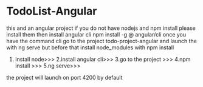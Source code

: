 # TodoList-Angular



this and an angular project if you do not have nodejs and npm install please install them then install angular cli npm install -g @ angular/cli once you have the command cli go to the project todo-project-angular and launch the with ng serve but before that install node_modules with npm install


1. install node>>>
2.install angular cli>>> 
3.go to the project >>>
4.npm install >>>
5.ng serve>>>



the project will launch on port 4200 by default
